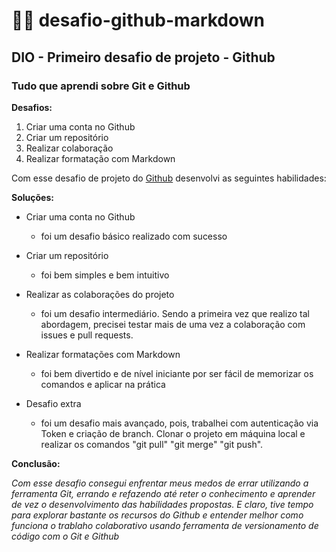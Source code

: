 # 🧑‍💻 desafio-github-markdown

## DIO - Primeiro desafio de projeto - Github


### Tudo que aprendi sobre Git e Github


__Desafios:__

1. Criar uma conta no Github
2. Criar um repositório
3. Realizar colaboração
4. Realizar formatação com Markdown


Com esse desafio de projeto do [Github](https://upload.wikimedia.org/wikipedia/commons/thumb/c/c2/GitHub_Invertocat_Logo.svg/180px-GitHub_Invertocat_Logo.svg.png)
 desenvolvi as seguintes habilidades:

 __Soluções:__


- Criar uma conta no Github
  - foi um desafio básico realizado com sucesso

- Criar um repositório
  - foi bem simples e bem intuitivo

- Realizar as colaborações do projeto
  - foi um desafio intermediário. Sendo a primeira vez que realizo tal abordagem, precisei testar mais de uma vez a colaboração com issues e pull requests.

- Realizar formatações com Markdown
  - foi bem divertido e de nível iniciante por ser fácil de memorizar os comandos e aplicar na prática

- Desafio extra
  - foi um desafio mais avançado, pois, trabalhei com autenticação via Token e criação de branch. Clonar o projeto em máquina local e realizar os comandos "git pull" "git merge" "git push".

__Conclusão:__

*Com esse desafio consegui enfrentar meus medos de errar utilizando a ferramenta Git, errando e refazendo até reter o conhecimento e aprender de vez o desenvolvimento das habilidades propostas. E claro, tive tempo para explorar bastante os recursos do Github e entender melhor como funciona o trablaho colaborativo usando ferramenta de versionamento de código com o Git e Github*
